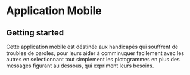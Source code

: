 # Application Mobile



## Getting started

Cette application mobile est déstinée aux handicapés qui souffrent de troubles de paroles, pour leurs aider à comminuquer facilement avec les autres en selectionnant tout simplement les pictogrammes en plus des messages figurant au dessous, qui expriment leurs besoins.
